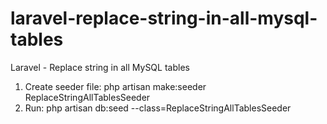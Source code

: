 # laravel-replace-string-in-all-mysql-tables
Laravel - Replace string in all MySQL tables


1. Create seeder file: php artisan make:seeder ReplaceStringAllTablesSeeder
2. Run: php artisan db:seed --class=ReplaceStringAllTablesSeeder
